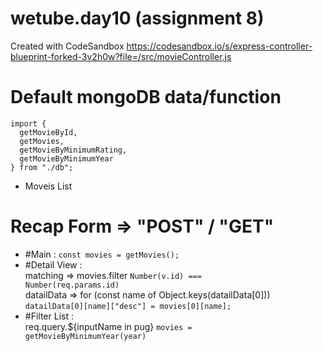 # wetube.day10 (assignment 8)
Created with CodeSandbox
https://codesandbox.io/s/express-controller-blueprint-forked-3v2h0w?file=/src/movieController.js

# Default mongoDB data/function
```
import {
  getMovieById,
  getMovies,
  getMovieByMinimumRating,
  getMovieByMinimumYear
} from "./db";
```
- Moveis List

# Recap Form => "POST" / "GET"
- #Main : <code>const movies = getMovies();</code>   
- #Detail View :   
matching => movies.filter <code>Number(v.id) === Number(req.params.id)</code>   
datailData => for (const name of Object.keys(datailData[0])) <code>datailData[0][name]["desc"] = movies[0][name];</code>   
- #Filter List :   
req.query.${inputName in pug} <code>movies = getMovieByMinimumYear(year)</code>   
